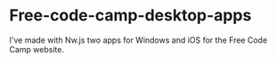 # Free-code-camp-desktop-apps
I've made with Nw.js two apps for Windows and iOS for the Free Code Camp website. 
